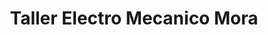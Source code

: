 ---
title: "Taller Electro Mecanico Mora"
url: /san-jose/taller-electro-mecanico-mora/
shop: electrónica
---